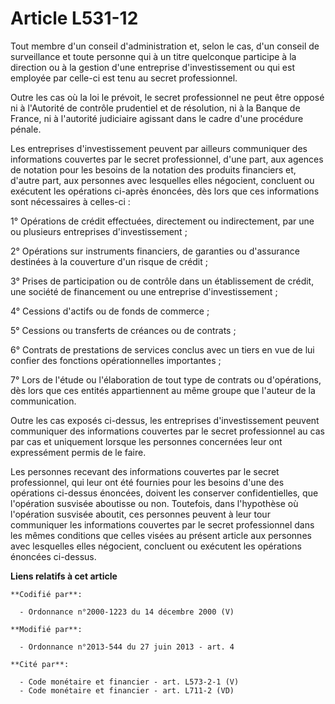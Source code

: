 # Article L531-12

Tout membre d'un conseil d'administration et, selon le cas, d'un conseil de surveillance et toute personne qui à un titre
quelconque participe à la direction ou à la gestion d'une entreprise d'investissement ou qui est employée par celle-ci est
tenu au secret professionnel. 

Outre les cas où la loi le prévoit, le secret professionnel ne peut être opposé ni à l'Autorité de contrôle prudentiel et de
résolution, ni à la Banque de France, ni à l'autorité judiciaire agissant dans le cadre d'une procédure pénale. 

Les entreprises d'investissement peuvent par ailleurs communiquer des informations couvertes par le secret professionnel,
d'une part, aux agences de notation pour les besoins de la notation des produits financiers et, d'autre part, aux personnes
avec lesquelles elles négocient, concluent ou exécutent les opérations ci-après énoncées, dès lors que ces informations sont
nécessaires à celles-ci : 

1° Opérations de crédit effectuées, directement ou indirectement, par une ou plusieurs entreprises d'investissement ; 

2° Opérations sur instruments financiers, de garanties ou d'assurance destinées à la couverture d'un risque de crédit ; 

3° Prises de participation ou de contrôle dans un établissement de crédit, une société de financement ou une entreprise
d'investissement ; 

4° Cessions d'actifs ou de fonds de commerce ; 

5° Cessions ou transferts de créances ou de contrats ; 

6° Contrats de prestations de services conclus avec un tiers en vue de lui confier des fonctions opérationnelles
importantes ; 

7° Lors de l'étude ou l'élaboration de tout type de contrats ou d'opérations, dès lors que ces entités appartiennent au même
groupe que l'auteur de la communication. 

Outre les cas exposés ci-dessus, les entreprises d'investissement peuvent communiquer des informations couvertes par le
secret professionnel au cas par cas et uniquement lorsque les personnes concernées leur ont expressément permis de le faire. 

Les personnes recevant des informations couvertes par le secret professionnel, qui leur ont été fournies pour les besoins
d'une des opérations ci-dessus énoncées, doivent les conserver confidentielles, que l'opération susvisée aboutisse ou non.
Toutefois, dans l'hypothèse où l'opération susvisée aboutit, ces personnes peuvent à leur tour communiquer les informations
couvertes par le secret professionnel dans les mêmes conditions que celles visées au présent article aux personnes avec
lesquelles elles négocient, concluent ou exécutent les opérations énoncées ci-dessus.

**Liens relatifs à cet article**

	**Codifié par**:

	  - Ordonnance n°2000-1223 du 14 décembre 2000 (V)

	**Modifié par**:

	  - Ordonnance n°2013-544 du 27 juin 2013 - art. 4

	**Cité par**:

	  - Code monétaire et financier - art. L573-2-1 (V)
	  - Code monétaire et financier - art. L711-2 (VD)
